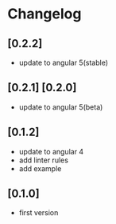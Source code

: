 # Changelog

## [0.2.2]

- update to angular 5(stable)

## [0.2.1] [0.2.0]

- update to angular 5(beta)

## [0.1.2]

- update to angular 4
- add linter rules
- add example

## [0.1.0]

- first version